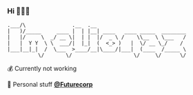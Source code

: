 ### Hi 👨🏽‍🚀

<!--
**elionaz/elionaz** is a ✨ _special_ ✨ repository because its `README.md` (this file) appears on your GitHub profile.

Here are some ideas to get you started:

- 🔭 I’m currently working on ...
- 🌱 I’m currently learning ...
- 👯 I’m looking to collaborate on ...
- 🤔 I’m looking for help with ...
- 💬 Ask me about ...
- 📫 How to reach me: ...
- 😄 Pronouns: ...
- ⚡ Fun fact: ...
-->
```
.___/\               .__  .__                             
|   )/_____     ____ |  | |__| ____   ____ _____  ________
|   |/     \  _/ __ \|  | |  |/  _ \ /    \\__  \ \___   /
|   |  Y Y  \ \  ___/|  |_|  (  <_> )   |  \/ __ \_/    / 
|___|__|_|  /  \___  >____/__|\____/|___|  (____  /_____ \
          \/       \/                    \/     \/      \/
```

💰 Currently not working 

🚀 Personal stuff __[@Futurecorp](https://github.com/futur3corp)__
